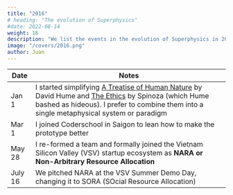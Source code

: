 ```yaml
---
title: "2016"
# heading: "The evolution of Superphysics"
#date: 2022-08-14
weight: 16
description: "We list the events in the evolution of Superphysics in 2016"
image: "/covers/2016.png"
author: Juan
---
```


Date | Notes
--- | ---
Jan 1 | I started simplifying [A Treatise of Human Nature](/research/hume/treatise/) by David Hume and [The Ethics](/research/spinoza/simple-ethics) by Spinoza (which Hume bashed as hideous). I prefer to combine them into a single metaphysical system or paradigm 
Mar 1 | I joined Coderschool in Saigon to lean how to make the prototype better
May 28 | I re-formed a team and formally joined the Vietnam Silicon Valley (VSV) startup ecosystem as **NARA or Non-Arbitrary Resource Allocation**
July 16 | We pitched NARA at the VSV Summer Demo Day, changing it to SORA (SOcial Resource Allocation)



